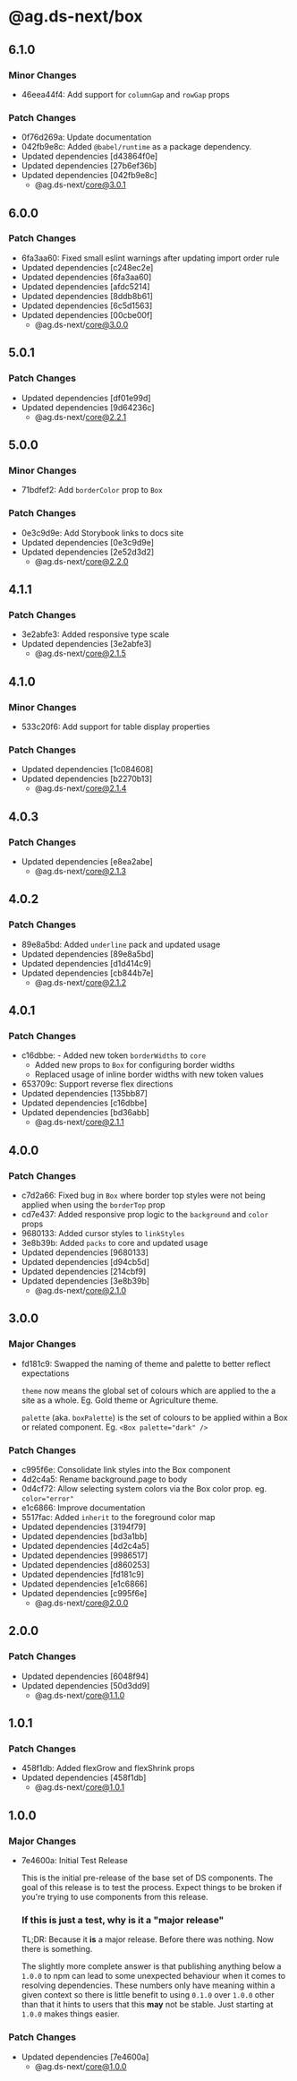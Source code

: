 # @ag.ds-next/box

## 6.1.0

### Minor Changes

- 46eea44f4: Add support for `columnGap` and `rowGap` props

### Patch Changes

- 0f76d269a: Update documentation
- 042fb9e8c: Added `@babel/runtime` as a package dependency.
- Updated dependencies [d43864f0e]
- Updated dependencies [27b6ef36b]
- Updated dependencies [042fb9e8c]
  - @ag.ds-next/core@3.0.1

## 6.0.0

### Patch Changes

- 6fa3aa60: Fixed small eslint warnings after updating import order rule
- Updated dependencies [c248ec2e]
- Updated dependencies [6fa3aa60]
- Updated dependencies [afdc5214]
- Updated dependencies [8ddb8b61]
- Updated dependencies [6c5d1563]
- Updated dependencies [00cbe00f]
  - @ag.ds-next/core@3.0.0

## 5.0.1

### Patch Changes

- Updated dependencies [df01e99d]
- Updated dependencies [9d64236c]
  - @ag.ds-next/core@2.2.1

## 5.0.0

### Minor Changes

- 71bdfef2: Add `borderColor` prop to `Box`

### Patch Changes

- 0e3c9d9e: Add Storybook links to docs site
- Updated dependencies [0e3c9d9e]
- Updated dependencies [2e52d3d2]
  - @ag.ds-next/core@2.2.0

## 4.1.1

### Patch Changes

- 3e2abfe3: Added responsive type scale
- Updated dependencies [3e2abfe3]
  - @ag.ds-next/core@2.1.5

## 4.1.0

### Minor Changes

- 533c20f6: Add support for table display properties

### Patch Changes

- Updated dependencies [1c084608]
- Updated dependencies [b2270b13]
  - @ag.ds-next/core@2.1.4

## 4.0.3

### Patch Changes

- Updated dependencies [e8ea2abe]
  - @ag.ds-next/core@2.1.3

## 4.0.2

### Patch Changes

- 89e8a5bd: Added `underline` pack and updated usage
- Updated dependencies [89e8a5bd]
- Updated dependencies [d1d414c9]
- Updated dependencies [cb844b7e]
  - @ag.ds-next/core@2.1.2

## 4.0.1

### Patch Changes

- c16dbbe: - Added new token `borderWidths` to `core`
  - Added new props to `Box` for configuring border widths
  - Replaced usage of inline border widths with new token values
- 653709c: Support reverse flex directions
- Updated dependencies [135bb87]
- Updated dependencies [c16dbbe]
- Updated dependencies [bd36abb]
  - @ag.ds-next/core@2.1.1

## 4.0.0

### Patch Changes

- c7d2a66: Fixed bug in `Box` where border top styles were not being applied when using the `borderTop` prop
- cd7e437: Added responsive prop logic to the `background` and `color` props
- 9680133: Added cursor styles to `linkStyles`
- 3e8b39b: Added `packs` to core and updated usage
- Updated dependencies [9680133]
- Updated dependencies [d94cb5d]
- Updated dependencies [214cbf9]
- Updated dependencies [3e8b39b]
  - @ag.ds-next/core@2.1.0

## 3.0.0

### Major Changes

- fd181c9: Swapped the naming of theme and palette to better reflect expectations

  `theme` now means the global set of colours which are applied to the a site as a whole. Eg. Gold theme or Agriculture theme.

  `palette` (aka. `boxPalette`) is the set of colours to be applied within a Box or related component. Eg. `<Box palette="dark" />`

### Patch Changes

- c995f6e: Consolidate link styles into the Box component
- 4d2c4a5: Rename background.page to body
- 0d4cf72: Allow selecting system colors via the Box color prop. eg. `color="error"`
- e1c6866: Improve documentation
- 5517fac: Added `inherit` to the foreground color map
- Updated dependencies [3194f79]
- Updated dependencies [bd3a1bb]
- Updated dependencies [4d2c4a5]
- Updated dependencies [9986517]
- Updated dependencies [d860253]
- Updated dependencies [fd181c9]
- Updated dependencies [e1c6866]
- Updated dependencies [c995f6e]
  - @ag.ds-next/core@2.0.0

## 2.0.0

### Patch Changes

- Updated dependencies [6048f94]
- Updated dependencies [50d3dd9]
  - @ag.ds-next/core@1.1.0

## 1.0.1

### Patch Changes

- 458f1db: Added flexGrow and flexShrink props
- Updated dependencies [458f1db]
  - @ag.ds-next/core@1.0.1

## 1.0.0

### Major Changes

- 7e4600a: Initial Test Release

  This is the initial pre-release of the base set of DS components. The goal of this release is to test the process. Expect things to be broken if you're trying to use components from this release.

  ### If this is just a test, why is it a "major release"

  TL;DR: Because it **is** a major release. Before there was nothing. Now there is something.

  The slightly more complete answer is that publishing anything below a `1.0.0` to npm can lead to some unexpected behaviour when it comes to resolving dependencies. These numbers only have meaning within a given context so there is little benefit to using `0.1.0` over `1.0.0` other than that it hints to users that this **may** not be stable. Just starting at `1.0.0` makes things easier.

### Patch Changes

- Updated dependencies [7e4600a]
  - @ag.ds-next/core@1.0.0

